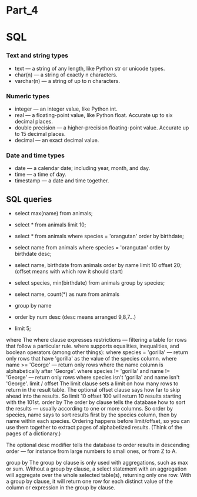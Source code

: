 # Part_4
# SQL

### Text and string types
- text — a string of any length, like Python str or unicode types.
- char(n) — a string of exactly n characters.
- varchar(n) — a string of up to n characters.

### Numeric types
- integer — an integer value, like Python int.
- real — a floating-point value, like Python float. Accurate up to six decimal places.
- double precision — a higher-precision floating-point value. Accurate up to 15 decimal places.
- decimal — an exact decimal value.

### Date and time types
- date — a calendar date; including year, month, and day.
- time — a time of day.
- timestamp — a date and time together.


## SQL queries

- select max(name) from animals;

- select * from animals limit 10;

- select * from animals where species = 'orangutan' order by birthdate;

- select name from animals where species = 'orangutan' order by birthdate desc;

- select name, birthdate from animals order by name limit 10 offset 20; (offset means with which row it should start)

- select species, min(birthdate) from animals group by species;

-  select name, count(*) as num from animals
-  group by name
-  order by num desc (desc means arranged 9,8,7...)
-  limit 5;


where
The where clause expresses restrictions — filtering a table for rows that follow a particular rule. where supports equalities, inequalities, and boolean operators (among other things):
where species = 'gorilla' — return only rows that have 'gorilla' as the value of the species column.
where name >= 'George' — return only rows where the name column is alphabetically after 'George'.
where species != 'gorilla' and name != 'George' — return only rows where species isn't 'gorilla' and name isn't 'George'.
limit / offset
The limit clause sets a limit on how many rows to return in the result table. The optional offset clause says how far to skip ahead into the results. So limit 10 offset 100 will return 10 results starting with the 101st.
order by
The order by clause tells the database how to sort the results — usually according to one or more columns. So order by species, name says to sort results first by the species column, then by name within each species.
Ordering happens before limit/offset, so you can use them together to extract pages of alphabetized results. (Think of the pages of a dictionary.)

The optional desc modifier tells the database to order results in descending order — for instance from large numbers to small ones, or from Z to A.

group by
The group by clause is only used with aggregations, such as max or sum. Without a group by clause, a select statement with an aggregation will aggregate over the whole selected table(s), returning only one row. With a group by clause, it will return one row for each distinct value of the column or expression in the group by clause.
